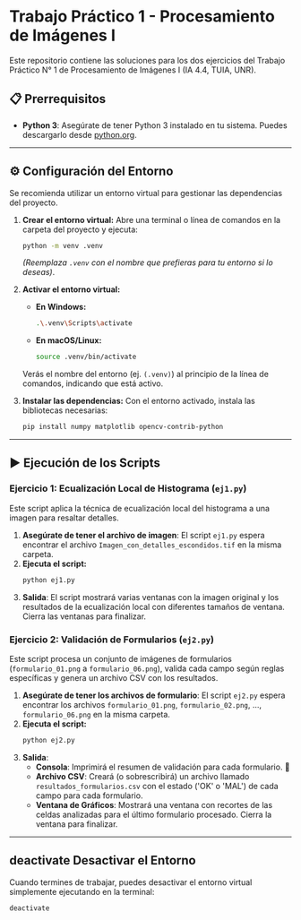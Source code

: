 # Trabajo Práctico 1 - Procesamiento de Imágenes I

Este repositorio contiene las soluciones para los dos ejercicios del Trabajo Práctico N° 1 de Procesamiento de Imágenes I (IA 4.4, TUIA, UNR).

## 📋 Prerrequisitos

* **Python 3**: Asegúrate de tener Python 3 instalado en tu sistema. Puedes descargarlo desde [python.org](https://www.python.org/).

---

## ⚙️ Configuración del Entorno

Se recomienda utilizar un entorno virtual para gestionar las dependencias del proyecto.

1.  **Crear el entorno virtual:**
    Abre una terminal o línea de comandos en la carpeta del proyecto y ejecuta:
    ```bash
    python -m venv .venv
    ```
    *(Reemplaza `.venv` con el nombre que prefieras para tu entorno si lo deseas)*.

2.  **Activar el entorno virtual:**
    * **En Windows:**
        ```bash
        .\.venv\Scripts\activate
        ```
    * **En macOS/Linux:**
        ```bash
        source .venv/bin/activate
        ```
    Verás el nombre del entorno (ej. `(.venv)`) al principio de la línea de comandos, indicando que está activo.

3.  **Instalar las dependencias:**
    Con el entorno activado, instala las bibliotecas necesarias:
    ```bash
    pip install numpy matplotlib opencv-contrib-python
    ```

---

## ▶️ Ejecución de los Scripts

### Ejercicio 1: Ecualización Local de Histograma (`ej1.py`)

Este script aplica la técnica de ecualización local del histograma a una imagen para resaltar detalles.

1.  **Asegúrate de tener el archivo de imagen**: El script `ej1.py` espera encontrar el archivo `Imagen_con_detalles_escondidos.tif` en la misma carpeta.
2.  **Ejecuta el script:**
    ```bash
    python ej1.py
    ```
3.  **Salida**: El script mostrará varias ventanas con la imagen original y los resultados de la ecualización local con diferentes tamaños de ventana. Cierra las ventanas para finalizar. 

### Ejercicio 2: Validación de Formularios (`ej2.py`)

Este script procesa un conjunto de imágenes de formularios (`formulario_01.png` a `formulario_06.png`), valida cada campo según reglas específicas y genera un archivo CSV con los resultados.

1.  **Asegúrate de tener los archivos de formulario**: El script `ej2.py` espera encontrar los archivos `formulario_01.png`, `formulario_02.png`, ..., `formulario_06.png` en la misma carpeta.
2.  **Ejecuta el script:**
    ```bash
    python ej2.py
    ```
3.  **Salida**:
    * **Consola**: Imprimirá el resumen de validación para cada formulario. 📝
    * **Archivo CSV**: Creará (o sobrescribirá) un archivo llamado `resultados_formularios.csv` con el estado ('OK' o 'MAL') de cada campo para cada formulario. 
    * **Ventana de Gráficos**: Mostrará una ventana con recortes de las celdas analizadas para el último formulario procesado. Cierra la ventana para finalizar.

---

##  deactivate Desactivar el Entorno

Cuando termines de trabajar, puedes desactivar el entorno virtual simplemente ejecutando en la terminal:

```bash
deactivate
